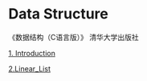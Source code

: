 # Data Structure
《数据结构（C语言版）》 清华大学出版社

[1. Introduction](https://github.com/fantasia85/data-structure/blob/master/first_introduction/introduction.md)

[2.Linear_List](https://github.com/fantasia85/data-structure/blob/master/second_linear_list/linear_list.md)